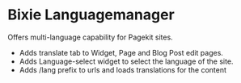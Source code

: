# Bixie Languagemanager

Offers multi-language capability for Pagekit sites.

- Adds translate tab to Widget, Page and Blog Post edit pages.
- Adds Language-select widget to select the language of the site.
- Adds /lang prefix to urls and loads translations for the content

